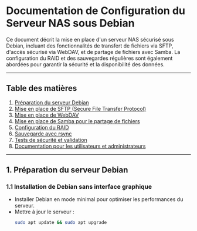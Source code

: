 # Documentation de Configuration du Serveur NAS sous Debian

Ce document décrit la mise en place d'un serveur NAS sécurisé sous Debian, incluant des fonctionnalités de transfert de fichiers via SFTP, d'accès sécurisé via WebDAV, et de partage de fichiers avec Samba. La configuration du RAID et des sauvegardes régulières sont également abordées pour garantir la sécurité et la disponibilité des données.

---

## Table des matières

1. [Préparation du serveur Debian](#1-préparation-du-serveur-debian)
2. [Mise en place de SFTP (Secure File Transfer Protocol)](#2-mise-en-place-de-sftp-secure-file-transfer-protocol)
3. [Mise en place de WebDAV](#3-mise-en-place-de-webdav)
4. [Mise en place de Samba pour le partage de fichiers](#4-mise-en-place-de-samba-pour-le-partage-de-fichiers)
5. [Configuration du RAID](#5-configuration-du-raid)
6. [Sauvegarde avec rsync](#6-sauvegarde-avec-rsync)
7. [Tests de sécurité et validation](#7-tests-de-sécurité-et-validation)
8. [Documentation pour les utilisateurs et administrateurs](#8-documentation-pour-les-utilisateurs-et-administrateurs)

---

## 1. Préparation du serveur Debian

### 1.1 Installation de Debian sans interface graphique

- Installer Debian en mode minimal pour optimiser les performances du serveur.
- Mettre à jour le serveur :
  ```bash
  sudo apt update && sudo apt upgrade
